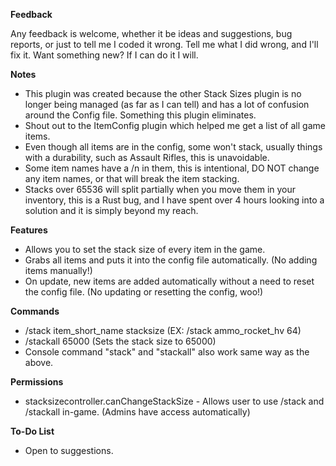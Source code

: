 **Feedback**

Any feedback is welcome, whether it be ideas and suggestions, bug reports, or just to tell me I coded it wrong. Tell me what I did wrong, and I'll fix it. Want something new? If I can do it I will.

**Notes**


* This plugin was created because the other Stack Sizes plugin is no longer being managed (as far as I can tell) and has a lot of confusion around the Config file. Something this plugin eliminates.
* Shout out to the ItemConfig plugin which helped me get a list of all game items.
* Even though all items are in the config, some won't stack, usually things with a durability, such as Assault Rifles, this is unavoidable.
* Some item names have a /n in them, this is intentional, DO NOT change any item names, or that will break the item stacking.
* Stacks over 65536 will split partially when you move them in your inventory, this is a Rust bug, and I have spent over 4 hours looking into a solution and it is simply beyond my reach.


**Features**


* Allows you to set the stack size of every item in the game.
* Grabs all items and puts it into the config file automatically. (No adding items manually!)
* On update, new items are added automatically without a need to reset the config file. (No updating or resetting the config, woo!)


**Commands**


* /stack item_short_name stacksize (EX: /stack ammo_rocket_hv 64)
* /stackall 65000 (Sets the stack size to 65000)
* Console command "stack" and "stackall" also work same way as the above.


**Permissions**


* stacksizecontroller.canChangeStackSize - Allows user to use /stack and /stackall in-game. (Admins have access automatically)


**To-Do List**


* Open to suggestions.